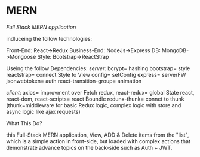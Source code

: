# MERN #
 *Full Stack MERN application*
 
indluceing the follow technologies:

Front-End: React->Redux
Business-End: NodeJs->Express
DB: MongoDB->Mongoose
Style: Bootstrap->ReactStrap

Useing the follow Dependencies:
*server*:
bcrypt= hashing
bootstrap= style
reactstrap= connect Style to View
config= setConfig
express= serverFW
jsonwebtoken= auth
react-transition-group= animation

*client*:
axios= improvment over Fetch
redux, react-redux= global State
react, react-dom, react-scripts= react Boundle
redunx-thunk= connet to thunk
(thunk=middleware for basic Redux logic, complex logic with store and async logic like ajax requests)


What This Do?

this Full-Stack MERN application,
View, ADD & Delete items from the "list", 
which is a simple action in front-side, 
but loaded with complex actions that demonstrate advance topics on the back-side such as Auth + JWT.
